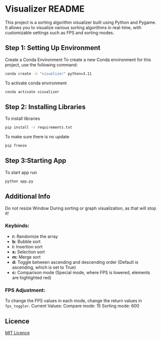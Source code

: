 # Visualizer README

This project is a sorting algorithm visualizer built using Python and Pygame. It allows you to visualize various sorting algorithms in real-time, with customizable settings such as FPS and sorting modes.

## Step 1: Setting Up Environment
Create a Conda Environment
To create a new Conda environment for this project, use the following command:

```sh
conda create -n "visualizer" python=3.11
```
To activate conda environment
```bash
conda activate visualizer
```

## Step 2: Installing Libraries
To install libraries
```bash
pip install -r requirements.txt
```
To make sure there is no update
```bash
pip freeze
```

## Step 3:Starting App
To start app run
```bash
python app.py
```

## Additional Info
Do not resize Window During sorting or graph visualization, as that will stop it!

### Keybinds:

*   **r:** Randomize the array
*   **b:** Bubble sort
*   **i:** Insertion sort
*   **s:** Selection sort
*   **m:** Merge sort
*   **d:** Toggle between ascending and descending order (Default is ascending, which is set to True)
*   **c:** Comparison mode (Special mode, where FPS is lowered, elements are highlighted red)

### FPS Adjustment:

To change the FPS values in each mode, change the return values in `fps_toggler`.
Current Values:
Compare mode: 15
Sorting mode: 600

## **Licence**
[MIT Licence](LICENSE)
